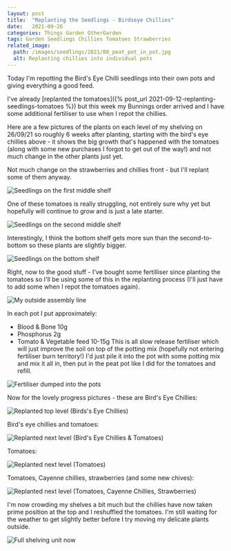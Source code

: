 ```yaml
---
layout: post
title:  "Replanting the Seedlings - Birdseye Chillies"
date:   2021-09-26
categories: Things Garden OtherGarden
tags: Garden Seedlings Chillies Tomatoes Strawberries
related_image: 
  path: /images/seedlings/2021/08_peat_pot_in_pot.jpg
  alt: Replanting chillies into individual pots
---
```


Today I'm repotting the Bird's Eye Chilli seedlings into their own pots and giving everything a good feed.

<!--more-->

I've already [replanted the tomatoes]({% post_url 2021-09-12-replanting-seedlings-tomatoes %}) but this week my Bunnings order arrived and I have some additional fertiliser to use when I repot the chillies.

Here are a few pictures of the plants on each level of my shelving on 26/09/21 so roughly 6 weeks after planting, starting with the bird's eye chillies above - it shows the big growth that's happened with the tomatoes (along with some new purchases I forgot to get out of the way!) and not much change in the other plants just yet.

Not much change on the strawberries and chillies front - but I'll replant some of them anyway.

![Seedlings on the first middle shelf](/images/seedlings/2021/12_update_260921.jpg)

One of these tomatoes is really struggling, not entirely sure why yet but hopefully will continue to grow and is just a late starter.

![Seedlings on the second middle shelf](/images/seedlings/2021/13_update_260921.jpg)

Interestingly, I think the bottom shelf gets more sun than the second-to-bottom so these plants are slightly bigger.

![Seedlings on the bottom shelf](/images/seedlings/2021/14_update_260921.jpg)

Right, now to the good stuff - I've bought some fertilliser since planting the tomatoes so I'll be using some of this in the replanting process (I'll just have to add some when I repot the tomatoes again). 

![My outside assembly line](/images/seedlings/2021/15_outside_setup.jpg)

In each pot I put approximately:
* Blood & Bone 10g
* Phosphorus 2g
* Tomato & Vegetable feed 10-15g
This is all slow release fertiliser which will just improve the soil on top of the potting mix (hopefully not entering fertiliser burn territory!) I'd just pile it into the pot with some potting mix and mix it all in, then put in the peat pot like I did for the tomatoes and refill.

![Fertiliser dumped into the pots](/images/seedlings/2021/16_fertiliser.jpg)

Now for the lovely progress pictures - these are Bird's Eye Chillies:

![Replanted top level (Birds's Eye Chillies)](/images/seedlings/2021/17_replanted_top.jpg)

Bird's eye chillies and tomatoes:

![Replanted next level (Bird's Eye Chillies & Tomatoes)](/images/seedlings/2021/18_replanted_middle1.jpg)

Tomatoes:

![Replanted next level (Tomatoes)](/images/seedlings/2021/19_replanted_middle2.jpg)

Tomatoes, Cayenne chillies, strawberries (and some new chives):

![Replanted next level (Tomatoes, Cayenne Chillies, Strawberries)](/images/seedlings/2021/20_replanted_bottom.jpg)

I'm now crowding my shelves a bit much but the chillies have now taken prime position at the top and I reshuffled the tomatoes. I'm still waiting for the weather to get slightly better before I try moving my delicate plants outside.

![Full shelving unit now](/images/seedlings/2021/21_replanted_full.jpg)
